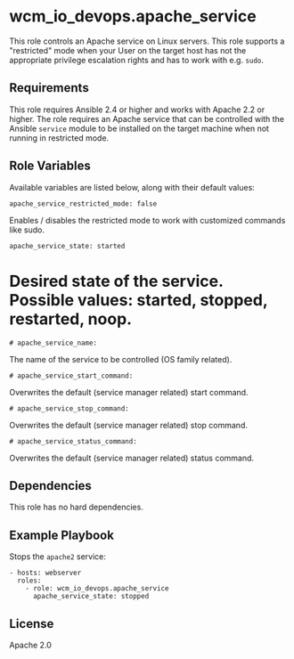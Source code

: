# wcm_io_devops.apache_service

This role controls an Apache service on Linux servers. This role
supports a "restricted" mode when your User on the target host has not
the appropriate privilege escalation rights and has to work with e.g.
`sudo`.

## Requirements

This role requires Ansible 2.4 or higher and works with Apache 2.2 or
higher. The role requires an Apache service that can be controlled with
the Ansible `service` module to be installed on the target machine when
not running in restricted mode.

## Role Variables

Available variables are listed below, along with their default values:

    apache_service_restricted_mode: false

Enables / disables the restricted mode to work with customized commands like sudo.

    apache_service_state: started

# Desired state of the service. Possible values: started, stopped, restarted, noop.

    # apache_service_name:

The name of the service to be controlled (OS family related).

    # apache_service_start_command:

Overwrites the default (service manager related) start command.

    # apache_service_stop_command:

Overwrites the default (service manager related) stop command.

    # apache_service_status_command:

Overwrites the default (service manager related) status command.

## Dependencies

This role has no hard dependencies.

## Example Playbook

Stops the `apache2` service:

	- hosts: webserver
	  roles:
	    - role: wcm_io_devops.apache_service
	      apache_service_state: stopped

## License

Apache 2.0